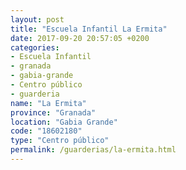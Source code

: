 ```yaml
---
layout: post
title: "Escuela Infantil La Ermita"
date: 2017-09-20 20:57:05 +0200
categories:
- Escuela Infantil
- granada
- gabia-grande
- Centro público
- guarderia
name: "La Ermita"
province: "Granada"
location: "Gabia Grande"
code: "18602180"
type: "Centro público"
permalink: /guarderias/la-ermita.html
---
```


